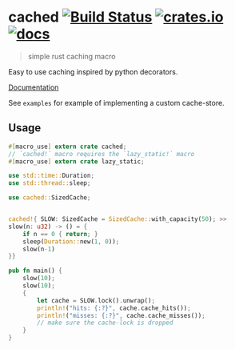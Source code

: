 # cached [![Build Status](https://travis-ci.org/jaemk/cached.svg?branch=master)](https://travis-ci.org/jaemk/cached) [![crates.io](https://img.shields.io/crates/v/cached.svg)](https://crates.io/crates/cached) [![docs](https://docs.rs/cached/badge.svg)](https://docs.rs/cached)

> simple rust caching macro

Easy to use caching inspired by python decorators.

[Documentation](https://docs.rs/cached)

See `examples` for example of implementing a custom cache-store.

## Usage


```rust
#[macro_use] extern crate cached;
// `cached!` macro requires the `lazy_static!` macro
#[macro_use] extern crate lazy_static;

use std::time::Duration;
use std::thread::sleep;

use cached::SizedCache;


cached!{ SLOW: SizedCache = SizedCache::with_capacity(50); >>
slow(n: u32) -> () = {
    if n == 0 { return; }
    sleep(Duration::new(1, 0));
    slow(n-1)
}}

pub fn main() {
    slow(10);
    slow(10);
    {
        let cache = SLOW.lock().unwrap();
        println!("hits: {:?}", cache.cache_hits());
        println!("misses: {:?}", cache.cache_misses());
        // make sure the cache-lock is dropped
    }
}
```

